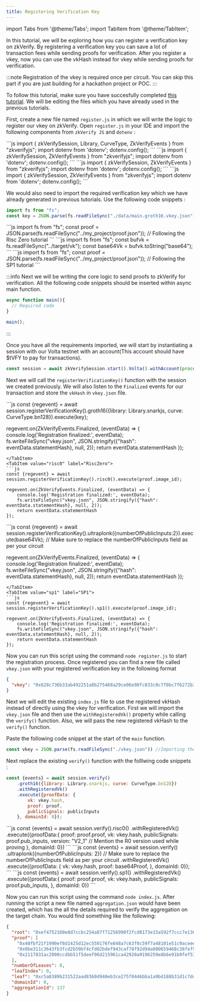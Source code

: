 ```yaml
---
title: Registering Verification Key
---
```


import Tabs from '@theme/Tabs';
import TabItem from '@theme/TabItem';

In this tutorial, we will be exploring how you can register a verification key on zkVerify. By registering a verification key you can save a lot of transaction fees while sending proofs for verification. After you register a vkey, now you can use the vkHash instead for vkey while sending proofs for verification.

:::note
Registration of the vkey is required once per circuit. You can skip this part if you are just building for a hackathon project or POC.
:::

To follow this tutorial, make sure you have succesfully completed [this tutorial](./06-zkverify-js.md). We will be editing the files which you have already used in the previous tutorials.

First, create a new file named ``register.js`` in which we will write the logic to register our vkey on zkVerify. Open ```register.js``` in your IDE and import the following components from ```zkVerify JS``` and ``dotenv`` :

<Tabs groupId="import">
<TabItem value="circom" label="Circom">
```js
import { zkVerifySession, Library, CurveType, ZkVerifyEvents } from "zkverifyjs";
import dotenv from 'dotenv';
dotenv.config();
```
</TabItem>
<TabItem value="r0" label="Risc Zero">
```js
import { zkVerifySession, ZkVerifyEvents } from "zkverifyjs";
import dotenv from 'dotenv';
dotenv.config();
```
</TabItem>
<TabItem value="noir" label="Noir">
```js
import { zkVerifySession, ZkVerifyEvents } from "zkverifyjs";
import dotenv from 'dotenv';
dotenv.config();
```
</TabItem>
<TabItem value="sp1" label="SP1">
```js
import { zkVerifySession, ZkVerifyEvents } from "zkverifyjs";
import dotenv from 'dotenv';
dotenv.config();
```
</TabItem>
</Tabs>

We would also need to import the required verification key which we have already generated in previous tutorials. Use the following code snippets :
<Tabs groupId="import-files">
<TabItem value="circom" label="Circom">
```js
import fs from "fs";
const key = JSON.parse(fs.readFileSync("./data/main.groth16.vkey.json"));
```
</TabItem>
<TabItem value="r0" label="Risc Zero">
```js
import fs from "fs";
const proof = JSON.parse(fs.readFileSync("../my_project/proof.json")); // Following the Risc Zero tutorial
```
</TabItem>
<TabItem value="noir" label="Noir">
```js
import fs from "fs";
const bufvk = fs.readFileSync("../target/vk");
const base64Vk = bufvk.toString("base64");
```
</TabItem>
<TabItem value="sp1" label="SP1">
```js
import fs from "fs";
const proof = JSON.parse(fs.readFileSync("../my_project/proof.json")); // Following the SP1 tutorial
```
</TabItem>
</Tabs>

:::info
Next we will be writing the core logic to send proofs to zkVerify for verification.
All the following code snippets should be inserted within async main function.
```js
async function main(){
  // Required code
}

main();
```
:::

Once you have all the requirements imported, we will start by instantiating a session with our Volta testnet with an account(This account should have $tVFY to pay for transactions). 
```js
const session = await zkVerifySession.start().Volta().withAccount(process.env.SEED_PHRASE);
```

Next we will call the ``registerVerificationKey()`` function with the session we created previously. We will also listen to the ``Finalized`` events for our transaction and store the ``vkHash`` in ``vkey.json`` file.

<Tabs groupId="register-vkey">
<TabItem value="circom" label="Circom">
```js
const {regevent} = await session.registerVerificationKey().groth16({library: Library.snarkjs, curve: CurveType.bn128}).execute(key);

regevent.on(ZkVerifyEvents.Finalized, (eventData) => {
    console.log('Registration finalized:', eventData);
    fs.writeFileSync("vkey.json", JSON.stringify({"hash": eventData.statementHash}, null, 2));
    return eventData.statementHash
});
```
</TabItem>
<TabItem value="risc0" label="RiscZero">
```js
const {regevent} = await session.registerVerificationKey().risc0().execute(proof.image_id);

regevent.on(ZkVerifyEvents.Finalized, (eventData) => {
    console.log('Registration finalized:', eventData);
    fs.writeFileSync("vkey.json", JSON.stringify({"hash": eventData.statementHash}, null, 2));
    return eventData.statementHash
});
```
</TabItem>
<TabItem value="noir" label="Noir">
```js
const {regevent} = await session.registerVerificationKey().ultraplonk({numberOfPublicInputs:2}).execute(base64Vk); // Make sure to replace the numberOfPublicInputs field as per your circuit

regevent.on(ZkVerifyEvents.Finalized, (eventData) => {
    console.log('Registration finalized:', eventData);
    fs.writeFileSync("vkey.json", JSON.stringify({"hash": eventData.statementHash}, null, 2));
    return eventData.statementHash
});
```
</TabItem>
<TabItem value="sp1" label="SP1">
```js
const {regevent} = await session.registerVerificationKey().sp1().execute(proof.image_id);

regevent.on(ZkVerifyEvents.Finalized, (eventData) => {
    console.log('Registration finalized:', eventData);
    fs.writeFileSync("vkey.json", JSON.stringify({"hash": eventData.statementHash}, null, 2));
    return eventData.statementHash
});
```
</TabItem>
</Tabs>

Now you can run this script using the command ``node register.js`` to start the registration process. Once registered you can find a new file called ``vkey.json`` with your registered verification key in the following format
```json
{
  "vkey": "0x828c736b33ab492251a8b275468a29ce06e98fc833c0c7f0bc7f6272b300c05b"
}
```

Next we will edit the existing ``index.js`` file to use the registered vkHash instead of directly using the vkey for verification. First we will import the ``vkey.json`` file and then use the ``withRegisteredVk()`` property while calling the ``verify()`` function. Also, we will pass the new registered vkHash to the ``verify()`` function.

Paste the following code snippet at the start of the ``main`` function.
```js
const vkey = JSON.parse(fs.readFileSync("./vkey.json")) //Importing the registered vkhash
```

Next replace the existing ``verify()`` function with the folllwing code snippets :
<Tabs groupId="register-vkey">
<TabItem value="circom" label="Circom">
```js
const {events} = await session.verify()
    .groth16({library: Library.snarkjs, curve: CurveType.bn128})
    .withRegisteredVk()
    .execute({proofData: {
        vk: vkey.hash,
        proof: proof,
        publicSignals: publicInputs
    }, domainId: 0});
```
</TabItem>
<TabItem value="risc0" label="RiscZero">
```js
const {events} = await session.verify().risc0()
    .withRegisteredVk()
    .execute({proofData:{
        proof: proof.proof,
        vk: vkey.hash,
        publicSignals: proof.pub_inputs,
        version: "V2_1" // Mention the R0 version used while proving
    }, domainId: 0})
```
</TabItem>
<TabItem value="noir" label="Noir">
```js
const {events} = await session.verify()
    .ultraplonk({numberOfPublicInputs: 2}) // Make sure to replace the numberOfPublicInputs field as per your circuit 
    .withRegisteredVk() 
    .execute({proofData: {
        vk: vkey.hash,
        proof: base64Proof,
    }, domainId: 0});
```
</TabItem>
<TabItem value="sp1" label="SP1">
```js
const {events} = await session.verify().sp1()
    .withRegisteredVk()
    .execute({proofData:{
        proof: proof.proof,
        vk: vkey.hash,
        publicSignals: proof.pub_inputs,
    }, domainId: 0})
```
</TabItem>
</Tabs>

Now you can run this script using the command ``node index.js``. After running the script a new file named ``aggregation.json`` would have been created, which has the all the details required to verify the aggregation on the target chain. You would find something like the following:
```json
{
  "root": "0xef4752160e8d7ccbc254a87f71256990f2fcd8173e15a592f7ccc7e130aa5ab0",
  "proof": [
    "0x40fbf21f1990ef8d1425d12ec550176fe848a7c63f0c59f7a48101e51c9aceee",
    "0x0be311c3643fb3fcd2b59bf4cfd02bdef943caf78f92d94a080659468c38fef9",
    "0x2117831ac2000ccdbb51f5deef96d215961ca42920a9196259e8b6e91b9fef53"
  ],
  "numberOfLeaves": 8,
  "leafIndex": 0,
  "leaf": "0xc5a8389b231522aad8360d940eb3ce275f0446bba1a9bd188b31d1c7dd37f136",
  "domainId": 0,
  "aggregationId": 137
}

```